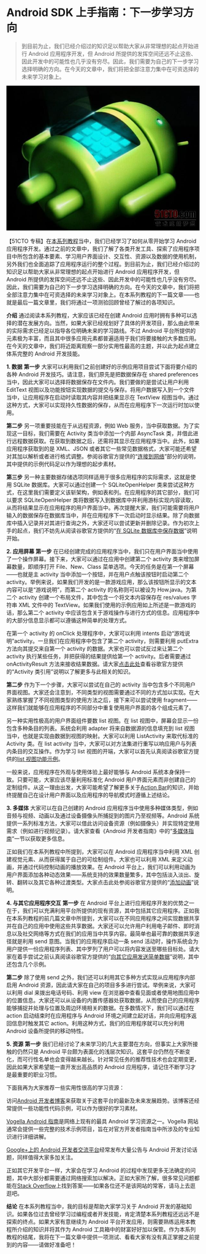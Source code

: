 # Android SDK 上手指南：下一步学习方向

> 到目前为止，我们已经介绍过的知识足以帮助大家从非常理想的起点开始进行 Android 应用程序开发，但 Android 所提供的发挥空间还远不止这些、因此开发中的可能性也几乎没有穷尽。因此，我们需要为自己的下一步学习选择明确的方向。在今天的文章中，我们将把全部注意力集中在可资选择的未来学习对象上。

![](images/1.jpg)

【51CTO 专稿】在[本系列教程](http://mobile.51cto.com/android-420819.htm)当中，我们已经学习了如何从零开始学习 Android 应用程序开发。通过之前的文章中，我们了解了各类开发工具、探索了应用程序项目中所包含的基本要素、学习用户界面设计、交互性、资源以及数据的使用机制，另外我们也全面追踪了应用程序运行的整个过程。到目前为止，我们已经介绍过的知识足以帮助大家从非常理想的起点开始进行 Android 应用程序开发，但 Android 所提供的发挥空间还远不止这些、因此开发中的可能性也几乎没有穷尽。因此，我们需要为自己的下一步学习选择明确的方向。在今天的文章中，我们将把全部注意力集中在可资选择的未来学习对象上。在本系列教程的下一篇文章——也就是最后一篇文章里，我们将通过一项测验回顾曾经了解过的各项知识。

**介绍**
通过阅读本系列教程，大家应该已经在创建 Android 应用时拥有多种可以选择的潜在发展方向。当然，如果大家已经规划好了具体的开发项目，那么由此带来的实际需求已经足以指导各位明确未来的学习路线。不过 Android 平台所提供的元素极为丰富，而且其中很多应用元素都普遍适用于我们将要接触的大多数应用。在今天的文章中，我们将近距离观察一部分实用性最高的主题，并以此为起点建立体系完整的 Android 开发技能。

**1. 数据**
**第一步**
大家可以利用我们之前创建好的示例应用项目尝试下面将要介绍的各种 Android 开发技巧。请注意，我们原先是把数据保存在 shared preferences 当中，因此大家可以选择将数据保存在文件内。我们要做的是尝试让用户利用 EditText 视图以及功能按钮实现数据的提交与保存。将用户数据写入到一个文件当中，让应用程序在启动时读取其内容并把结果显示在 TextView 视图当中。通过这种方式，大家可以实现持久性数据的保存，从而在应用程序下一次运行时加以使用。

**第二步**
另一项重要技能在于从远程资源，例如 Web 服务，当中获取数据。为了实现这一目标，我们需要在 Activity 类当中添加一个内部 AsyncTask 类，并借此进行远程数据获取。在获取到数据之后，还需将其显示在应用程序当中。此外，如果应用程序获取到的是 XML、JSON 或者其它一些常见数据格式，大家可能还希望对其加以解析或者进行格式调整。参阅谷歌官方提供的“[连接到网络](http://developer.android.com/training/basics/network-ops/connecting.html)”部分的说明，其中提供的示例代码足以作为理想的起步素材。

**第三步**
另一种主要数据存储选项同样适用于很多应用程序的实际需求，这就是使用 SQLite 数据库。大家可以通过创建一个 SQLiteOpenHelper 类来尝试这种方式，在这里我们需要定义该斩架构，例如表和列。在应用程序的其它部分，我们可以要求 SQLiteOpenHelper 类将数据写入到数据库中并利用游标实现内容读取，从而将结果显示在应用程序的用户界面当中。再次提醒大家，我们可能需要将用户输入的数据保存在数据库当中，并在应用程序下一次启动时显示结果。除了向数据库中插入记录并对其进行查询之外，大家还可以尝试更新并删除记录。作为初次上手的起点，我们不妨先从阅读谷歌官方提供的“[在 SQLite 数据库中保存数据](http://developer.android.com/training/basics/data-storage/databases.html)”说明开始。

**2. 应用屏幕**
**第一步**
在已经创建完成的应用程序当中，我们只在用户界面当中使用了一个操作屏幕。接下来，大家可以通过在应用中创建第二个 activity 类来增加屏幕数量，即顺序打开 File、New、Class 菜单选项。今天的任务是在第一个屏幕——也就是主 activity 当中添加一个按钮，并在用户点触该按钮时启动第二个 activity。举例来说，如果我们开发的是一款游戏应用，那么该按钮所显示的文本内容可以是“游戏说明”，而第二个 activity 的名称则可以被设为 How.java。为第二个 activity 创建一个布局文件，其中包含一个将文本内容保存在 res/values 字符串 XML 文件中的 TextView。如果我们使用的示例应用如上所述是一款游戏的话，那么第二个 activity 中应该包含关于游戏操作与进行方式的信息。应用程序中的大部分信息显示都可以遵循这种简单的处理方式。

在第一个 activity 的 onClick 处理程序中，大家可以利用 intents 启动“游戏说明”activity。一旦我们在应用程序中包含了第二个 activity，则需要利用 putExtra 方法向其提交来自第一个 activity 的数据。大家也可以尝试反过来让第二个 activity 执行某些任务，并把获得的结果提供给第一个 activity。后者需要通过 onActivityResult 方法来接收结果数据。请大家[点击此处](http://developer.android.com/reference/android/app/Activity.html)查看谷歌官方提供的“Activity 类引用”说明以了解更多与此相关的知识。

**第二步**
作为下一个步骤，大家可以尝试在自己的 activity 当中包含多个不同用户界面视图。大家还会注意到，不同类型的视图需要通过不同的方式加以实现。在大家熟练掌握了不同视图类型的使用方法之后，接下来可以尝试使用 fragment——这样我们就能够在应用程序的不同部分中重复使用用户界面的各个组成元素了。

另一种实用性极高的用户界面组件要数 list 视图。在 list 视图中，屏幕会显示一份包含多种条目的列表。系统会利用 adapter 将来自数据源的信息填充到 list 视图当中，也就是实现由数据到视图的映射。大家可以利用 ListActivity 来取代标准的 Activity 类。在 list activity 当中，大家可以对方法集进行重写以响应用户与列表内条目的交互操作。作为学习 list 视图的开端，大家可以首先认真阅读谷歌官方提供的[list 视图功能示例](http://developer.android.com/guide/topics/ui/layout/listview.html)。

一般来说，应用程序在外观与使用体验上最好能够与 Android 系统本身保持一致。只要可能，大家应该尽量利用标准化 Android 用户界面元素而非创建自己的定制组件。从这一理由出发，大家可能希望了解更多关于[Action Bar](http://developer.android.com/training/basics/actionbar/index.html)的知识，并始终提醒自己在设计用户界面以及应用程序的导航模式时遵循上述结论。

**3. 多媒体**
大家可以在自己创建的 Android 应用程序当中使用多种媒体类型，例如音频与视频、动画以及通过设备摄像头所捕捉到的图片乃至视频等。Android 系统提供一系列标准方法，大家可以借此访问设备资源（例如摄像头）并实现特定使用需求（例如进行视频记录）。请大家查看《Android 开发者指南》中的“[多媒体指南](http://developer.android.com/training/building-multimedia.html)”一节以获取更多信息。

正如我们在本系列教程中所提到，大家可以在 Android 应用程序当中利用 XML 创建视觉元素、从而获得属于自己的可绘制组件。大家也可以利用 XML 来定义动画，并通过代码控制动画的播放效果。在 Android 平台上，我们可以利用动画为用户界面添加各种动态效果——系统支持的效果数量繁多，其中包括淡入淡出、旋转、翻转以及其它各种过渡类型。大家点击此处参阅谷歌官方提供的“[添加动画](http://developer.android.com/training/animation/index.html)”说明。

**4. 与其它应用程序交互**
**第一步**
在 Android 平台上进行应用程序开发的优势之一在于，我们可以充满利用平台所提供的现有资源，其中包括其它应用程序。正如我在本系列教程的前几篇文章中所提到，大家可以在不同应用程序之间实现数据共享并在自己的应用中使用这些共享数据。大家还可以允许用户利用电子邮件、即时消息以及社交网络等方式在我们的应用当中共享内容。最简单也最可靠的数据共享途径就是利用 send 意图。当我们的应用程序启动一条 send 活动时，操作系统会为用户提供一份应用程序列表、其中罗列了用户可以将内容发送至哪些目标处。请大家在着手尝试之前认真阅读谷歌官方提供的“[向其它应用发送简单数据](http://developer.android.com/training/sharing/send.html)”说明，其中还包含几个示例。

**第二步**
除了使用 send 之外，我们还可以利用其它多种方式实现从应用程序内部启用 Android 资源，因此请大家在自己的项目多多进行尝试。举例来说，大家可以利用 dial 来拨出电话号码、利用 view 在浏览器中查看见面或者使用地图应用中的位置信息。大家还可以从设备的内置传感器处获取数据，从而使自己的应用程序能够捕捉并处理与位置及周边环境相关的数据。在多数情况下，我们可以通过在 action 启动结束时在应用程序与 Android 环境之间建立起对话，并向应用程序返回信息时触发其它 action。利用这种方式，我们的应用程序就可以充分利用 Android 设备所提供的移动特性。

**5. 资源**
**第一步**
我们已经讨论了未来学习的几大主要潜在方向，但事实上大家所接触的仍然只是 Android 平台颇为表面化的浅层次知识。这套平台仍然在不断变化，而可行性名单也会变得越来越长。针对常见任务的推荐性技术也会定期变更，因此如果大家希望能一直开发出高品质的 Android 应用程序，请记住不断学习才是最重要的职业习惯。

下面我再为大家推荐一些实用性很高的学习资源：

访问[Android 开发者博客](http://android-developers.blogspot.co.uk/)来获取关于这套平台的最新及未来发展趋势。该博客还经常提供一些功能性代码示例，可以作为很好的学习素材。

[Vogella Android 指南](http://www.vogella.com/android.html)是网络上现有的最具 Android 学习资源之一。Vogella 网站通常会提供一些完整的技术示例项目，旨在对官方开发者指南当中所涉及的专业知识进行详细讲解。

[Google+上的 Android 开发者交流平台](https://plus.google.com/+AndroidDevelopers/posts)经常发布大量公告与 Android 开发讨论话题，同样值得大家多加关注。

正如其它开发平台一样，大家会在学习 Android 的过程中发现更多无法确定的问题，其中大部分都需要通过网络搜索加以解决。正如大家所了解，很多常见问题都能在[Stack Overflow](http://stackoverflow.com/questions/tagged/android)上找到答案——如果各位还不是该网站的常客，请马上去逛逛吧。

**结论**
在本系列教程当中，我的目标是帮助大家学习关于 Android 开发的基础知识。如果各位过去曾经学习过编程或者开发技能，肯定清楚本系列教程还远远不是探索的终点。如果大家有意继续为 Android 平台开发应用，则需要熟练运用本教程所介绍的知识并将其作为 Android 工具箱中的财富好好加以保管。作为本系列教程的结尾，我将在下一篇文章中提供一项测试、看看大家有没有真正掌握之前提到的内容——请做好准备吧！
